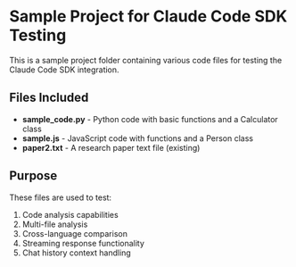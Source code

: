 # Sample Project for Claude Code SDK Testing

This is a sample project folder containing various code files for testing the Claude Code SDK integration.

## Files Included

- **sample_code.py** - Python code with basic functions and a Calculator class
- **sample.js** - JavaScript code with functions and a Person class
- **paper2.txt** - A research paper text file (existing)

## Purpose

These files are used to test:
1. Code analysis capabilities
2. Multi-file analysis
3. Cross-language comparison
4. Streaming response functionality
5. Chat history context handling
